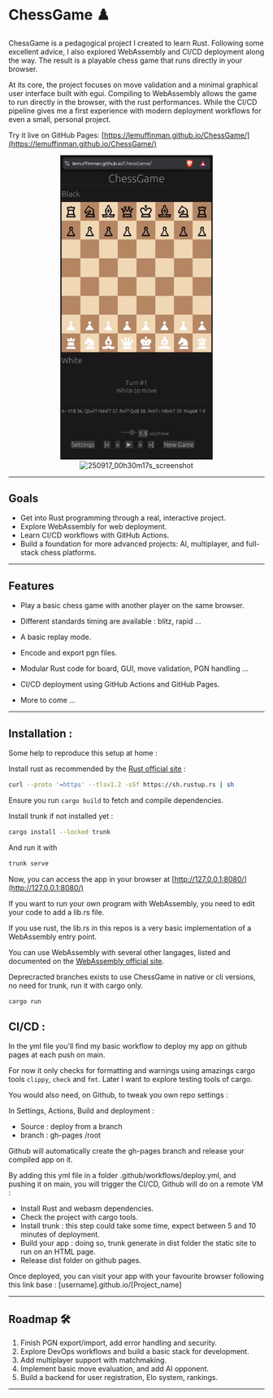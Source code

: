 
# ChessGame ♟️

ChessGame is a pedagogical project I created to learn Rust. Following some excellent advice, I also explored WebAssembly and CI/CD deployment along the way. The result is a playable chess game that runs directly in your browser.

At its core, the project focuses on move validation and a minimal graphical user interface built with egui. 
Compiling to WebAssembly allows the game to run directly in the browser, with the rust performances.
While the CI/CD pipeline gives me a first experience with modern deployment workflows for even a small, personal project.

Try it live on GitHub Pages: [https://lemuffinman.github.io/ChessGame/](https://lemuffinman.github.io/ChessGame/)

<p align="center">
  <img src="assets/mobile_demo.gif" width="300" alt="Mobile demo gif" />
  <img width="600" alt="250917_00h30m17s_screenshot" src="https://github.com/user-attachments/assets/b4c4dcb6-a7e1-472e-9157-766642b5dc85" />
</p>

---

## Goals

* Get into Rust programming through a real, interactive project.
* Explore WebAssembly for web deployment.
* Learn CI/CD workflows with GitHub Actions.
* Build a foundation for more advanced projects: AI, multiplayer, and full-stack chess platforms.

---

## Features

* Play a basic chess game with another player on the same browser.
* Different standards timing are available : blitz, rapid ...
* A basic replay mode.
* Encode and export pgn files.
  
* Modular Rust code for board, GUI, move validation, PGN handling ...
* CI/CD deployment using GitHub Actions and GitHub Pages.

* More to come ...
---

## Installation :
Some help to reproduce this setup at home :

Install rust as recommended by the [Rust official site](https://www.rust-lang.org/tools/install) : 
```bash
curl --proto '=https' --tlsv1.2 -sSf https://sh.rustup.rs | sh
```
Ensure you run ```cargo build``` to fetch and compile dependencies.

Install trunk if not installed yet : 
```bash
cargo install --locked trunk 
```
And run it with 
```bash
trunk serve 
```
Now, you can access the app in your browser at [http://127.0.0.1:8080/](http://127.0.0.1:8080/)

If you want to run your own program with WebAssembly, you need to edit your code to add a lib.rs file.

If you use rust, the lib.rs in this repos is a very basic implementation of a WebAssembly entry point.

You can use WebAssembly with several other langages, listed and documented on the [WebAssembly official site](https://webassembly.org/getting-started/developers-guide/).

Deprecracted branches exists to use ChessGame in native or cli versions, no need for trunk, run it with cargo only. 

```bash
cargo run
```

## CI/CD :
In the yml file you'll find my basic workflow to deploy my app on github pages at each push on main.

For now it only checks for formatting and warnings using amazings cargo tools ```clippy```, ```check``` and ```fmt```. Later I want to explore testing tools of cargo.

You would also need, on Github, to tweak you own repo settings : 

In Settings, Actions, Build and deployment :
- Source : deploy from a branch
- branch : gh-pages /root
  
Github will automatically create the gh-pages branch and release your compiled app on it.

By adding this yml file in a folder .github/workflows/deploy.yml, and pushing it on main, you will trigger the CI/CD, Github will do on a remote VM : 
- Install Rust and webasm dependencies.
- Check the project with cargo tools.
- Install trunk : this step could take some time, expect between 5 and 10 minutes of deployment.
- Build your app : doing so, trunk generate in dist folder the static site to run on an HTML page.
- Release dist folder on github pages.

Once deployed, you can visit your app with your favourite browser following this link base : [username].github.io/[Project_name]

---

## Roadmap 🛠️

1. Finish PGN export/import, add error handling and security.
2. Explore DevOps workflows and build a basic stack for development.
3. Add multiplayer support with matchmaking.
4. Implement basic move evaluation, and add AI opponent.
6. Build a backend for user registration, Elo system, rankings.

---


